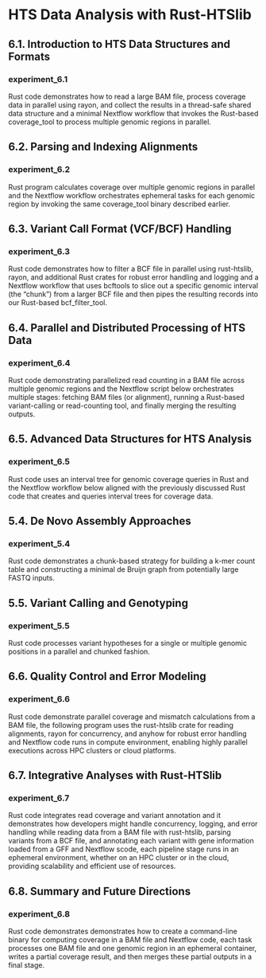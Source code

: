 # HTS Data Analysis with Rust-HTSlib

## 6.1. Introduction to HTS Data Structures and Formats

### experiment_6.1
Rust code demonstrates how to read a large BAM file, process coverage data in parallel using rayon, and collect the results in a thread-safe shared data structure and a minimal Nextflow workflow that invokes the Rust-based coverage_tool to process multiple genomic regions in parallel.


## 6.2. Parsing and Indexing Alignments

### experiment_6.2
Rust program calculates coverage over multiple genomic regions in parallel and the Nextflow workflow orchestrates ephemeral tasks for each genomic region by invoking the same coverage_tool binary described earlier.

## 6.3. Variant Call Format (VCF/BCF) Handling

### experiment_6.3
Rust code demonstrates how to filter a BCF file in parallel using rust-htslib, rayon, and additional Rust crates for robust error handling and logging and a Nextflow workflow that uses bcftools to slice out a specific genomic interval (the “chunk”) from a larger BCF file and then pipes the resulting records into our Rust-based bcf_filter_tool. 

## 6.4. Parallel and Distributed Processing of HTS Data

### experiment_6.4
Rust code demonstrating parallelized read counting in a BAM file across multiple genomic regions and the Nextflow script below orchestrates multiple stages: fetching BAM files (or alignment), running a Rust-based variant-calling or read-counting tool, and finally merging the resulting outputs.

## 6.5. Advanced Data Structures for HTS Analysis

### experiment_6.5
Rust code uses an interval tree for genomic coverage queries in Rust and the Nextflow workflow below aligned with the previously discussed Rust code that creates and queries interval trees for coverage data.

## 5.4. De Novo Assembly Approaches

### experiment_5.4
Rust code demonstrates a chunk-based strategy for building a k-mer count table and constructing a minimal de Bruijn graph from potentially large FASTQ inputs.

## 5.5. Variant Calling and Genotyping

### experiment_5.5
Rust code processes variant hypotheses for a single or multiple genomic positions in a parallel and chunked fashion. 
 
## 6.6. Quality Control and Error Modeling

### experiment_6.6
Rust code demonstrate parallel coverage and mismatch calculations from a BAM file, the following program uses the rust-htslib crate for reading alignments, rayon for concurrency, and anyhow for robust error handling and Nextflow code runs in compute environment, enabling highly parallel executions across HPC clusters or cloud platforms.

## 6.7. Integrative Analyses with Rust-HTSlib

### experiment_6.7
Rust code integrates read coverage and variant annotation and it demonstrates how developers might handle concurrency, logging, and error handling while reading data from a BAM file with rust-htslib, parsing variants from a BCF file, and annotating each variant with gene information loaded from a GFF and Nextflow scode, each pipeline stage runs in an ephemeral environment, whether on an HPC cluster or in the cloud, providing scalability and efficient use of resources. 

## 6.8. Summary and Future Directions

### experiment_6.8
Rust code demonstrates demonstrates how to create a command-line binary for computing coverage in a BAM file and Nextflow code, each task processes one BAM file and one genomic region in an ephemeral container, writes a partial coverage result, and then merges these partial outputs in a final stage.
